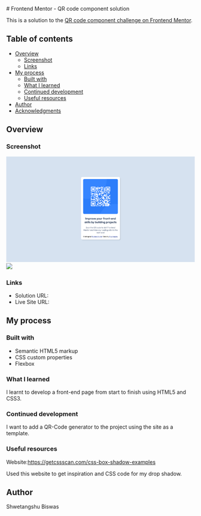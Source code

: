 \# Frontend Mentor - QR code component solution

This is a solution to the [QR code component challenge on Frontend Mentor](https://www.frontendmentor.io/challenges/qr-code-component-iux_sIO_H). 
## Table of contents

- [Overview](#overview)
  - [Screenshot](#screenshot)
  - [Links](#links)
- [My process](#my-process)
  - [Built with](#built-with)
  - [What I learned](#what-i-learned)
  - [Continued development](#continued-development)
  - [Useful resources](#useful-resources)
- [Author](#author)
- [Acknowledgments](#acknowledgments)


## Overview

### Screenshot

![](./Screenshots/Screenshot_Firefox_MacOS.png)
![](./Screenshots/Sscreenshot_mobile.png=375×667)



### Links

- Solution URL: 
- Live Site URL: 

## My process

### Built with

- Semantic HTML5 markup
- CSS custom properties
- Flexbox



### What I learned

I learnt to develop a front-end page from start to finish using HTML5 and CSS3.

### Continued development

I want to add a QR-Code generator to the project using the site as a template. 



### Useful resources



Website:https://getcssscan.com/css-box-shadow-examples

Used this website to get inspiration and CSS code for my drop shadow.

## Author

Shwetangshu Biswas


